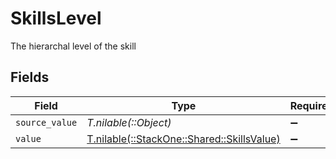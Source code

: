 # SkillsLevel

The hierarchal level of the skill


## Fields

| Field                                                                            | Type                                                                             | Required                                                                         | Description                                                                      |
| -------------------------------------------------------------------------------- | -------------------------------------------------------------------------------- | -------------------------------------------------------------------------------- | -------------------------------------------------------------------------------- |
| `source_value`                                                                   | *T.nilable(::Object)*                                                            | :heavy_minus_sign:                                                               | N/A                                                                              |
| `value`                                                                          | [T.nilable(::StackOne::Shared::SkillsValue)](../../models/shared/skillsvalue.md) | :heavy_minus_sign:                                                               | N/A                                                                              |
